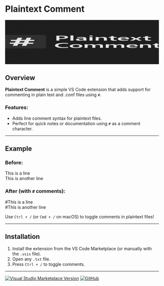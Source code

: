 # Plaintext Comment

![Banner](banner.png)

## Overview
**Plaintext Comment** is a simple VS Code extension that adds support for commenting in plain text and .conf files using `#`.

### Features:
- Adds line comment syntax for plaintext files.
- Perfect for quick notes or documentation using `#` as a comment character.

---

## Example

### Before:
This is a line <br>
This is another line


### After (with `#` comments):
#This is a line <br>
#This is another line



Use `Ctrl + /` (or `Cmd + /` on macOS) to toggle comments in plaintext files!

---

## Installation
1. Install the extension from the VS Code Marketplace (or manually with the `.vsix` file).
2. Open any `.txt` file.
3. Press `Ctrl + /` to toggle comments.

---

[![Visual Studio Marketplace Version](https://img.shields.io/visual-studio-marketplace/v/MissinLinkk05551.plaintext-comment.svg)](https://marketplace.visualstudio.com/items?itemName=MissinLinkk05551.plaintext-comment)
[![GitHub](https://img.shields.io/github/license/MissinLinkk05551/vscode-plaintext-comment.svg)](https://github.com/MissinLinkk05551/vscode-plaintext-comment.git)
